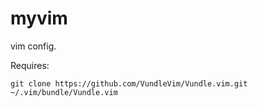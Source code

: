 # myvim
vim config.

Requires: 

```git clone https://github.com/VundleVim/Vundle.vim.git ~/.vim/bundle/Vundle.vim```
